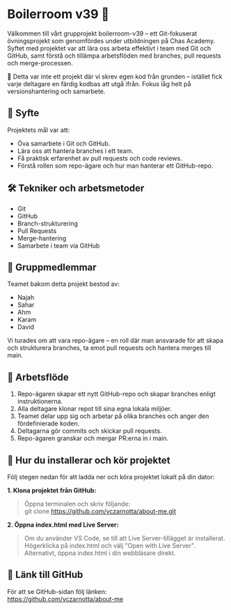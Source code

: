# Boilerroom v39 🚀

Välkommen till vårt grupprojekt boilerroom-v39 – ett Git-fokuserat övningsprojekt som genomfördes under utbildningen på Chas Academy. Syftet med projektet var att lära oss arbeta effektivt i team med Git och GitHub, samt förstå och tillämpa arbetsflöden med branches, pull requests och merge-processen.

🧠 Detta var inte ett projekt där vi skrev egen kod från grunden – istället fick varje deltagare en färdig kodbas att utgå ifrån. Fokus låg helt på versionshantering och samarbete.

## 🎯 Syfte

Projektets mål var att:
- Öva samarbete i Git och GitHub.
- Lära oss att hantera branches i ett team.
- Få praktisk erfarenhet av pull requests och code reviews.
- Förstå rollen som repo-ägare och hur man hanterar ett GitHub-repo.

## 🛠️ Tekniker och arbetsmetoder

- Git
- GitHub
- Branch-strukturering
- Pull Requests
- Merge-hantering
- Samarbete i team via GitHub

## 👥 Gruppmedlemmar

Teamet bakom detta projekt bestod av:

- Najah
- Sahar
- Ahm
- Karam
- David

Vi turades om att vara repo-ägare – en roll där man ansvarade för att skapa och strukturera branches, ta emot pull requests och hantera merges till main.

## 🧪 Arbetsflöde

1. Repo-ägaren skapar ett nytt GitHub-repo och skapar branches enligt instruktionerna.
2. Alla deltagare klonar repot till sina egna lokala miljöer.
3. Teamet delar upp sig och arbetar på olika branches och anger den fördefinierade koden.
4. Deltagarna gör commits och skickar pull requests.
5. Repo-ägaren granskar och mergar PR:erna in i main.

## 🚀 Hur du installerar och kör projektet

Följ stegen nedan för att ladda ner och köra projektet lokalt på din dator:

**1. Klona projektet från GitHub:**  
>Öppna terminalen och skriv följande:  
>git clone https://github.com/vczarnotta/about-me.git
   
**2. Öppna index.html med Live Server:**  
>Om du använder VS Code, se till att Live Server-tillägget är installerat.  
>Högerklicka på index.html och välj "Open with Live Server".  
>Alternativt, öppna index.html i din webbläsare direkt.

## 🔗 Länk till GitHub
För att se GitHub-sidan följ länken:  
https://github.com/vczarnotta/about-me
